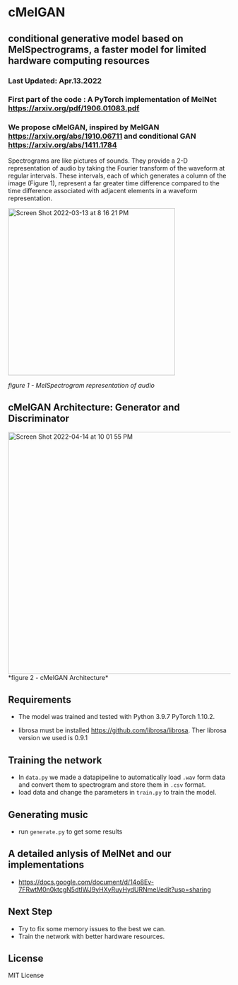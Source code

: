#   cMelGAN
## conditional generative model based on MelSpectrograms, a faster model for limited hardware computing resources
### Last Updated: Apr.13.2022

### First part of the code : A PyTorch implementation of MelNet https://arxiv.org/pdf/1906.01083.pdf
### We propose cMelGAN, inspired by MelGAN https://arxiv.org/abs/1910.06711 and conditional GAN https://arxiv.org/abs/1411.1784


Spectrograms are like pictures of sounds. They provide a 2-D representation of audio by taking the Fourier transform of the waveform at regular intervals. These intervals, each of which generates a column of the image (Figure 1), represent a far greater time difference compared to the time difference associated with adjacent elements in a waveform representation.

<img width="378" alt="Screen Shot 2022-03-13 at 8 16 21 PM" src="https://user-images.githubusercontent.com/57376402/158085731-f15047ea-f4cd-4d7e-b08e-950f96935107.png">

*figure 1 - MelSpectrogram representation of audio*

## cMelGAN Architecture: Generator and Discriminator 
<img width="547" alt="Screen Shot 2022-04-14 at 10 01 55 PM" src="https://user-images.githubusercontent.com/57376402/163506067-660fdc4b-d606-4c8c-8a52-7ab92811f842.png">
*figure 2 - cMelGAN Architecture*

## Requirements
- The model was trained and tested with Python 3.9.7 PyTorch 1.10.2.

- librosa must be installed https://github.com/librosa/librosa. Ther librosa version we used is 0.9.1

## Training the network
- In `data.py` we made a datapipeline to automatically load `.wav` form data and convert them to spectrogram and store them in `.csv` format.
- load data and change the parameters in `train.py` to train the model.

## Generating music 
- run `generate.py` to get some results

## A detailed anlysis of MelNet and our implementations 
- https://docs.google.com/document/d/14o8Ev-7FRwtM0n0ktcgN5dtIWJ9yHXyRuyHydURNmeI/edit?usp=sharing

## Next Step
-  Try to fix some memory issues to the best we can.
-  Train the network with better hardware resources.
## License 
MIT License
